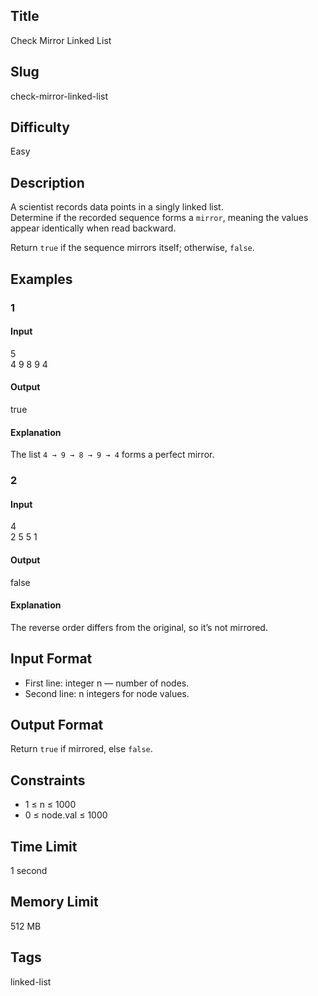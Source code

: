 ## Title  
Check Mirror Linked List  

## Slug  
check-mirror-linked-list  

## Difficulty  
Easy  

## Description  

A scientist records data points in a singly linked list.  
Determine if the recorded sequence forms a `mirror`, meaning the values appear identically when read backward.  

Return `true` if the sequence mirrors itself; otherwise, `false`.  

## Examples  

### 1  

#### Input  
5  
4 9 8 9 4  

#### Output  
true  

#### Explanation  
The list `4 → 9 → 8 → 9 → 4` forms a perfect mirror.  

### 2  

#### Input  
4  
2 5 5 1  

#### Output  
false  

#### Explanation  
The reverse order differs from the original, so it’s not mirrored.  

## Input Format  
- First line: integer n — number of nodes.  
- Second line: n integers for node values.  

## Output Format  
Return `true` if mirrored, else `false`.  

## Constraints  
- 1 ≤ n ≤ 1000  
- 0 ≤ node.val ≤ 1000  

## Time Limit  
1 second  

## Memory Limit  
512 MB  

## Tags  
linked-list
